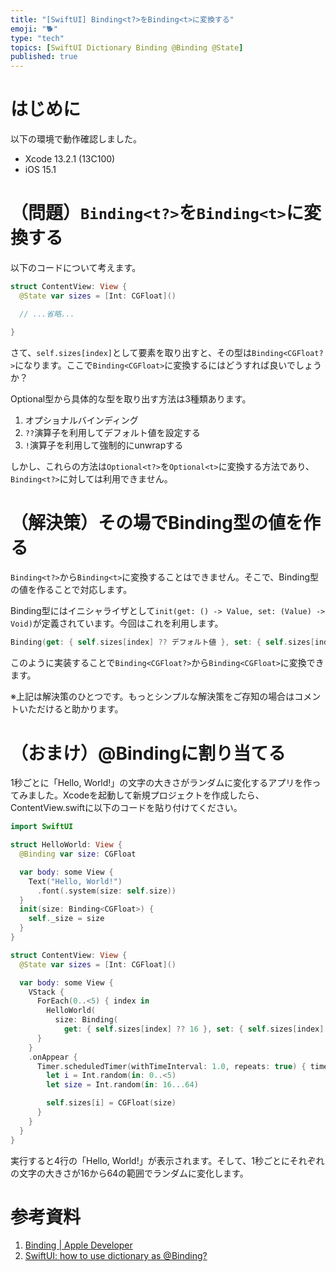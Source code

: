 ```yaml
---
title: "[SwiftUI] Binding<t?>をBinding<t>に変換する"
emoji: "🐕"
type: "tech"
topics: [SwiftUI Dictionary Binding @Binding @State]
published: true
---
```

# はじめに

以下の環境で動作確認しました。

- Xcode 13.2.1 (13C100)
- iOS 15.1

# （問題）`Binding<t?>`を`Binding<t>`に変換する

以下のコードについて考えます。

```swift
struct ContentView: View {
  @State var sizes = [Int: CGFloat]()

  // ...省略...

}
```

さて、`self.sizes[index]`として要素を取り出すと、その型は`Binding<CGFloat?>`になります。ここで`Binding<CGFloat>`に変換するにはどうすれば良いでしょうか？

Optional型から具体的な型を取り出す方法は3種類あります。

1. オプショナルバインディング
2. `??`演算子を利用してデフォルト値を設定する
3. `!`演算子を利用して強制的にunwrapする

しかし、これらの方法は`Optional<t?>`を`Optional<t>`に変換する方法であり、`Binding<t?>`に対しては利用できません。

# （解決策）その場でBinding型の値を作る

`Binding<t?>`から`Binding<t>`に変換することはできません。そこで、Binding型の値を作ることで対応します。

Binding型にはイニシャライザとして`init(get: () -> Value, set: (Value) -> Void)`が定義されています。今回はこれを利用します。

```swift
Binding(get: { self.sizes[index] ?? デフォルト値 }, set: { self.sizes[index] = $0 })
```

このように実装することで`Binding<CGFloat?>`から`Binding<CGFloat>`に変換できます。

※上記は解決策のひとつです。もっとシンプルな解決策をご存知の場合はコメントいただけると助かります。

# （おまけ）@Bindingに割り当てる

1秒ごとに「Hello, World!」の文字の大きさがランダムに変化するアプリを作ってみました。Xcodeを起動して新規プロジェクトを作成したら、ContentView.swiftに以下のコードを貼り付けてください。

```swift
import SwiftUI

struct HelloWorld: View {
  @Binding var size: CGFloat

  var body: some View {
    Text("Hello, World!")
      .font(.system(size: self.size))
  }
  init(size: Binding<CGFloat>) {
    self._size = size
  }
}

struct ContentView: View {
  @State var sizes = [Int: CGFloat]()

  var body: some View {
    VStack {
      ForEach(0..<5) { index in
        HelloWorld(
          size: Binding(
            get: { self.sizes[index] ?? 16 }, set: { self.sizes[index] = $0 }))
      }
    }
    .onAppear {
      Timer.scheduledTimer(withTimeInterval: 1.0, repeats: true) { timer in
        let i = Int.random(in: 0..<5)
        let size = Int.random(in: 16...64)

        self.sizes[i] = CGFloat(size)
      }
    }
  }
}
```

実行すると4行の「Hello, World!」が表示されます。そして、1秒ごとにそれぞれの文字の大きさが16から64の範囲でランダムに変化します。

# 参考資料

1. [Binding | Apple Developer](https://developer.apple.com/documentation/swiftui/binding)
2. [SwiftUI: how to use dictionary as @Binding?](https://forums.swift.org/t/swiftui-how-to-use-dictionary-as-binding/34967)
